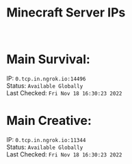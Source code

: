 
# Minecraft Server IPs

</br><h1>Main Survival:</h1>IP: `0.tcp.in.ngrok.io:14496` </br> Status: `Available Globally` </br> Last Checked: `Fri Nov 18 16:30:23 2022`
</br><h1>Main Creative:</h1>IP: `0.tcp.in.ngrok.io:11344` </br> Status: `Available Globally` </br> Last Checked: `Fri Nov 18 16:30:23 2022`
